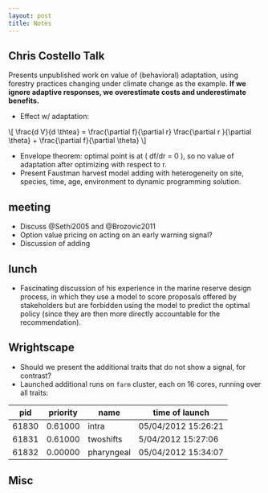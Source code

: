 ```yaml
---
layout: post
title: Notes
---
```



## Chris Costello Talk
Presents unpublished work on value of (behavioral) adaptation, using forestry practices changing under climate change as the example.  __If we ignore adaptive responses, we overestimate costs and underestimate benefits.__

- Effect w/ adaptation:

<div>
\[ \frac{d V}{d \thtea} = \frac{\partial f}{\partial r} \frac{\partial r }{\partial \theta} + \frac{\partial f}{\partial \theta} \]
</div>

- Envelope theorem: optimal point is at <span>\( df/dr = 0 \)</span>, so no value of adaptation after optimizing with respect to r. 
- Present Faustman harvest model adding with heterogeneity on site, species, time, age, environment to dynamic programming solution. 

## meeting
- Discuss @Sethi2005 and @Brozovic2011
- Option value pricing on acting on an early warning signal?
- Discussion of adding 

## lunch
- Fascinating discussion of his experience in the marine reserve design process, in which they use a model to score proposals offered by stakeholders but are forbidden using the model to predict the optimal policy (since they are then more directly accountable for the recommendation). 

## Wrightscape

- Should we present the additional traits that do not show a signal, for contrast?
- Launched additional runs on `farm` cluster, each on 16 cores, running over all traits:


 pid   | priority | name       |   time of launch
 ----- | -------- | ---------- | --------------------
 61830 | 0.61000  | intra      |  05/04/2012 15:26:21 
 61831 | 0.61000  | twoshifts  |  5/04/2012 15:27:06 
 61832 | 0.00000  | pharyngeal |  05/04/2012 15:34:07 



## Misc 


